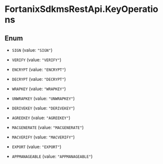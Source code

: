 # FortanixSdkmsRestApi.KeyOperations

## Enum


* `SIGN` (value: `"SIGN"`)

* `VERIFY` (value: `"VERIFY"`)

* `ENCRYPT` (value: `"ENCRYPT"`)

* `DECRYPT` (value: `"DECRYPT"`)

* `WRAPKEY` (value: `"WRAPKEY"`)

* `UNWRAPKEY` (value: `"UNWRAPKEY"`)

* `DERIVEKEY` (value: `"DERIVEKEY"`)

* `AGREEKEY` (value: `"AGREEKEY"`)

* `MACGENERATE` (value: `"MACGENERATE"`)

* `MACVERIFY` (value: `"MACVERIFY"`)

* `EXPORT` (value: `"EXPORT"`)

* `APPMANAGEABLE` (value: `"APPMANAGEABLE"`)



